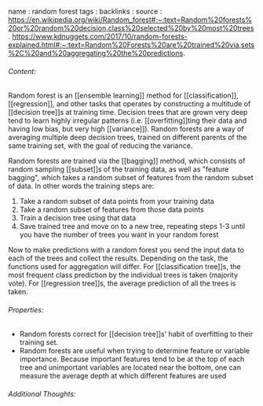name : random forest
tags : 
backlinks : 
source : https://en.wikipedia.org/wiki/Random_forest#:~:text=Random%20forests%20or%20random%20decision,class%20selected%20by%20most%20trees.
https://www.kdnuggets.com/2017/10/random-forests-explained.html#:~:text=Random%20Forests%20are%20trained%20via,sets%2C%20and%20aggregating%20the%20predictions.

###### Content:
Random forest is an [[ensemble learning]] method for [[classification]], [[regression]], and other tasks that operates by constructing a multitude of [[decision tree]]s at training time. Decision trees that are grown very deep tend to learn highly irregular patterns (i.e. [[overfitting]]ting their data and having low bias, but very high [[variance]]). Random forests are a way of averaging multiple deep decision trees, trained on different parents of the same training set, with the goal of reducing the variance.

Random forests are trained via the [[bagging]] method, which consists of random sampling [[subset]]s of the training data, as well as "feature bagging", which takes a random subset of features from the random subset of data. In other words the training steps are:
1. Take a random subset of data points from your training data
2. Take a random subset of features from those data points
3. Train a decision tree using that data
4. Save trained tree and move on to a new tree, repeating steps 1-3 until you have the number of trees you want in your random forest

Now to make predictions with a random forest you send the input data to each of the trees and collect the results. Depending on the task, the functions used for aggregation will differ. For [[classification tree]]s, the most frequent class prediction by the individual trees is taken (majority vote). For [[regression tree]]s, the average prediction of all the trees is taken.

###### Properties:
- Random forests correct for [[decision tree]]s' habit of overfitting to their training set.
- Random forests are useful when trying to determine feature or variable importance. Because important features tend to be at the top of each tree and unimportant variables are located near the bottom, one can measure the average depth at which different features are used

###### Additional Thoughts:
